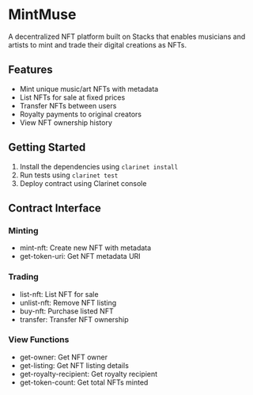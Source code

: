 # MintMuse

A decentralized NFT platform built on Stacks that enables musicians and artists to mint and trade their digital creations as NFTs.

## Features
- Mint unique music/art NFTs with metadata
- List NFTs for sale at fixed prices
- Transfer NFTs between users
- Royalty payments to original creators
- View NFT ownership history

## Getting Started

1. Install the dependencies using `clarinet install`
2. Run tests using `clarinet test`
3. Deploy contract using Clarinet console

## Contract Interface

### Minting
- mint-nft: Create new NFT with metadata
- get-token-uri: Get NFT metadata URI

### Trading
- list-nft: List NFT for sale
- unlist-nft: Remove NFT listing
- buy-nft: Purchase listed NFT
- transfer: Transfer NFT ownership

### View Functions  
- get-owner: Get NFT owner
- get-listing: Get NFT listing details
- get-royalty-recipient: Get royalty recipient
- get-token-count: Get total NFTs minted